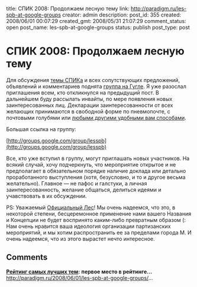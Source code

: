 title: СПИК 2008: Продолжаем лесную тему
link: http://paradigm.ru/les-spb-at-google-groups
creator: admin
description: 
post_id: 355
created: 2008/06/01 00:07:29
created_gmt: 2008/05/31 21:07:29
comment_status: open
post_name: les-spb-at-google-groups
status: publish
post_type: post

# СПИК 2008: Продолжаем лесную тему

Для обсуждения [темы СПИКа](/2008/05/30/spik-les-spb/) и всех сопутствующих предложений, объявлений и комментариев поднята [группа на Гугле](http://groups.google.com/group/lesspb). Я уже разослал приглашения всем, кто откликнулся на предыдущий пост. В дальнейшем буду рассылать инвайты, по мере появления новых заинтересованных лиц. Декларации заинтересованности от всех желающих принимаются в свободной форме по пневмопочте, с почтовыми голубями или [любыми другими удобными вам способами](/feedback/).

Большая ссылка на группу:

[http://groups.google.com/group/lesspb](http://groups.google.com/group/lesspb)

Все, кто уже вступил в группу, могут приглашать новых участников. На всякий случай, хочу подчеркнуть, что мероприятие открытое и не предполагает в обязательном порядке наличие доклада или детально проработанного выступления (хотя, безусловно, и то и другое весьма желательно). Главное — не пафос и галстуки, а личная заинтересованность, желание общаться, делиться идеями и учавствовать в их обсуждении.

PS: Уважаемый [Официальный Лес](http://partyconf.ru/)! Мы очень надеемся, что это, в некоторой степени, бесцеремонное применение нами вашего Названия и Концепции не будет воспринято каким-либо превратным образом (: Нам очень нравится ваша идеология организации партизанских мероприятий, и мы хотим распространить ее за пределами города М. И очень надеемся, что из этого вырастет нечто интересное.

## Comments

**[Рейтинг самых лучших тем](#2136 "2008/09/12 16:14:20"):** **первое место в рейтинге...** http://paradigm.ru/2008/06/01/les-spb-at-google-groups/...

